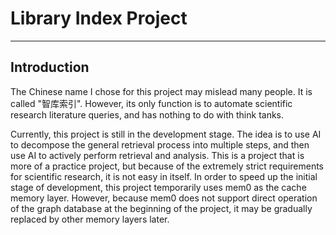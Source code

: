# Library Index Project
---

## Introduction

The Chinese name I chose for this project may mislead many people. It is called "智库索引". However, its only function is to automate scientific research literature queries, and has nothing to do with think tanks.

Currently, this project is still in the development stage. The idea is to use AI to decompose the general retrieval process into multiple steps, and then use AI to actively perform retrieval and analysis. This is a project that is more of a practice project, but because of the extremely strict requirements for scientific research, it is not easy in itself. In order to speed up the initial stage of development, this project temporarily uses mem0 as the cache memory layer. However, because mem0 does not support direct operation of the graph database at the beginning of the project, it may be gradually replaced by other memory layers later.